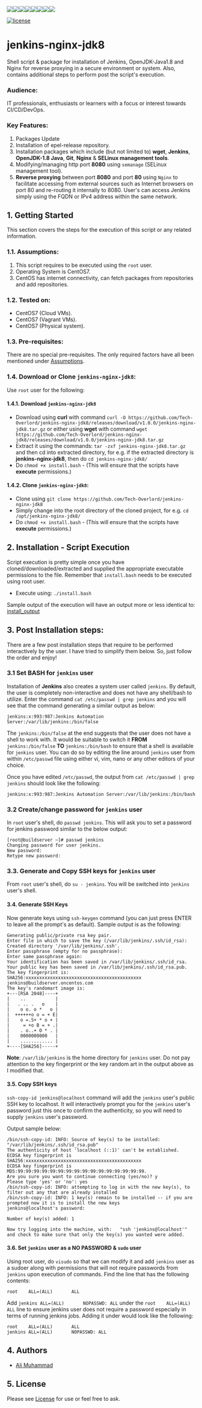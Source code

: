 [![](https://sourcerer.io/fame/Tech-Overlord/Tech-Overlord/jenkins-nginx-jdk8/images/0)](https://sourcerer.io/fame/Tech-Overlord/Tech-Overlord/jenkins-nginx-jdk8/links/0)[![](https://sourcerer.io/fame/Tech-Overlord/Tech-Overlord/jenkins-nginx-jdk8/images/1)](https://sourcerer.io/fame/Tech-Overlord/Tech-Overlord/jenkins-nginx-jdk8/links/1)[![](https://sourcerer.io/fame/Tech-Overlord/Tech-Overlord/jenkins-nginx-jdk8/images/2)](https://sourcerer.io/fame/Tech-Overlord/Tech-Overlord/jenkins-nginx-jdk8/links/2)[![](https://sourcerer.io/fame/Tech-Overlord/Tech-Overlord/jenkins-nginx-jdk8/images/3)](https://sourcerer.io/fame/Tech-Overlord/Tech-Overlord/jenkins-nginx-jdk8/links/3)[![](https://sourcerer.io/fame/Tech-Overlord/Tech-Overlord/jenkins-nginx-jdk8/images/4)](https://sourcerer.io/fame/Tech-Overlord/Tech-Overlord/jenkins-nginx-jdk8/links/4)[![](https://sourcerer.io/fame/Tech-Overlord/Tech-Overlord/jenkins-nginx-jdk8/images/5)](https://sourcerer.io/fame/Tech-Overlord/Tech-Overlord/jenkins-nginx-jdk8/links/5)[![](https://sourcerer.io/fame/Tech-Overlord/Tech-Overlord/jenkins-nginx-jdk8/images/6)](https://sourcerer.io/fame/Tech-Overlord/Tech-Overlord/jenkins-nginx-jdk8/links/6)[![](https://sourcerer.io/fame/Tech-Overlord/Tech-Overlord/jenkins-nginx-jdk8/images/7)](https://sourcerer.io/fame/Tech-Overlord/Tech-Overlord/jenkins-nginx-jdk8/links/7)


[![license](https://img.shields.io/badge/License-MIT-brightgreen.svg)](https://github.com/Tech-Overlord/jenkins-nginx-jdk8/blob/master/LICENSE)  


# jenkins-nginx-jdk8
Shell script & package for installation of Jenkins, OpenJDK-Java1.8 and  Nginx for reverse proxying in a secure environment or system. Also, contains additional steps to perform post the script's execution.

### Audience:
IT professionals, enthusiasts or learners with a focus or interest towards CI/CD/DevOps.

### Key Features:
1. Packages Update
2. Installation of epel-release repository.
3. Installation packages which include (but not limited to) **wget**, **Jenkins**, **OpenJDK-1.8 Java**, **Git**, **Nginx** & **SELinux management tools**.
4. Modifying/managing http port **8080** using `semanage` (SELinux management tool).
5. **Reverse proxying** between port **8080** and port **80** using `Nginx` to facilitate accessing from external sources such as Internet browsers on port 80 and re-routing it internally to 8080. User's can access Jenkins simply using the FQDN or IPv4 address within the same network.


## 1. Getting Started
This section covers the steps for the execution of this script or any related information.

### 1.1. Assumptions:
1. This script requires to be executed using the `root` user.
2. Operating System is CentOS7.
3. CentOS has internet connectivity, can fetch packages from repositories and add repositories.

### 1.2. Tested on:
  * CentOS7 (Cloud VMs).
  * CentOS7 (Vagrant VMs).
  * CentOS7 (Physical system). 
  
### 1.3. Pre-requisites:
There are no special pre-requisites. The only required factors have all been mentioned under [Assumptions](https://github.com/Tech-Overlord/jenkins-nginx-jdk8#11-assumptions).

### 1.4. Download or Clone `jenkins-nginx-jdk8`:
Use `root` user for the following:
#### 1.4.1. Download `jenkins-nginx-jdk8`
  * Download using **curl** with command `curl -O https://github.com/Tech-Overlord/jenkins-nginx-jdk8/releases/download/v1.0.0/jenkins-nginx-jdk8.tar.gz` or either using **wget** with command `wget https://github.com/Tech-Overlord/jenkins-nginx-jdk8/releases/download/v1.0.0/jenkins-nginx-jdk8.tar.gz`
  * Extract it using the commands: `tar -zxf jenkins-nginx-jdk8.tar.gz` and then cd into extracted directory, for e.g. if the extracted directory is **jenkins-nginx-jdk8**, then do `cd jenkins-nginx-jdk8/`  
  * Do `chmod +x install.bash`  -  (This will ensure that the scripts have **execute** permissions.)
  
#### 1.4.2. Clone `jenkins-nginx-jdk8`:
  * Clone using `git clone https://github.com/Tech-Overlord/jenkins-nginx-jdk8`
  * Simply change into the root directory of the cloned project, for e.g. `cd /opt/jenkins-nginx-jdk8/`
  * Do `chmod +x install.bash`  -  (This will ensure that the scripts have **execute** permissions.)

## 2. Installation - Script Execution
Script execution is pretty simple once you have cloned/downloaded/extracted and supplied the appropriate executable permissions to the file. Remember that `install.bash` needs to be executed using root user.
  * Execute using: `./install.bash`

Sample output of the execution will have an output more or less identical to: [install_output](https://github.com/Tech-Overlord/jenkins-nginx-jdk8/blob/master/install_output.md) 


## 3. Post Installation steps:
There are a few post installation steps that require to be performed interactively by the user. I have tried to simplify them below. So, just follow the order and enjoy!

### 3.1 Set BASH for `jenkins` user
Installation of **Jenkins** also creates a system user called `jenkins`. By default, the user is completely non-interactive and does not have any shell/bash to utilize. Enter the command `cat /etc/passwd | grep jenkins` and you will see that the command generating a similar output as below:

```shell
jenkins:x:993:987:Jenkins Automation Server:/var/lib/jenkins:/bin/false
```

The `jenkins:/bin/false` at the end suggests that the user does not have a shell to work with. It would be suitable to switch it **FROM** `jenkins:/bin/false` **TO** `jenkins:/bin/bash` to ensure that a shell is available for `jenkins` user. You can do so by editing the line around `jenkins` user from within `/etc/passwd` file using either vi, vim, nano or any other editors of your choice.

Once you have edited `/etc/passwd`, the output from `cat /etc/passwd | grep jenkins` should look like the following:

```shell
jenkins:x:993:987:Jenkins Automation Server:/var/lib/jenkins:/bin/bash
```

### 3.2 Create/change **password** for `jenkins` user

In `root` user's shell, do `passwd jenkins`. This will ask you to set a password for jenkins password similar to the below output:
```shell
[root@buildserver ~]# passwd jenkins
Changing password for user jenkins.
New password:
Retype new password:
```

### 3.3. Generate and Copy SSH keys for `jenkins` user

From `root` user's shell, do `su - jenkins`. You will be switched into `jenkins` user's shell.
#### 3.4. Generate SSH Keys
Now generate keys using `ssh-keygen` command (you can just press ENTER to leave all the prompt's as default). Sample output is as the following:
```shell
Generating public/private rsa key pair.
Enter file in which to save the key (/var/lib/jenkins/.ssh/id_rsa):
Created directory '/var/lib/jenkins/.ssh'.
Enter passphrase (empty for no passphrase):
Enter same passphrase again:
Your identification has been saved in /var/lib/jenkins/.ssh/id_rsa.
Your public key has been saved in /var/lib/jenkins/.ssh/id_rsa.pub.
The key fingerprint is:
SHA256:xxxxxxxxxxxxxxxxxxxxxxxxxxxxxxxxxxxxxxxxxxx jenkins@buildserver.oncentos.com
The key's randomart image is:
+---[RSA 2048]----+
|    ..           |
|   . .. .   o    |
|    o o. o *   o |
|  ++++++o o = + E|
|    o =.S+ * o + |
|     = +o B = + .|
|    . o..+ O * . |
|    0000000000   |
|    ............ |
+----[SHA256]-----+
```

**Note**: `/var/lib/jenkins` is the home directory for `jenkins` user. Do not pay attention to the key fingerprint or the key random art in the output above as I modified that.

#### 3.5. Copy SSH keys
`ssh-copy-id jenkins@localhost` command will add the `jenkins` user's public SSH key to localhost.
It will interactively prompt you for the `jenkins` user's password just this once to confirm the authenticity, so you will need to supply `jenkins` user's password.

Output sample below:

```shell
/bin/ssh-copy-id: INFO: Source of key(s) to be installed: "/var/lib/jenkins/.ssh/id_rsa.pub"
The authenticity of host 'localhost (::1)' can't be established.
ECDSA key fingerprint is SHA256:xxxxxxxxxxxxxxxxxxxxxxxxxxxxxxxxxxxxxxxxxxx
ECDSA key fingerprint is MD5:99:99:99:99:99:99:99:99:99:99:99:99:99:99:99:99.
Are you sure you want to continue connecting (yes/no)? y
Please type 'yes' or 'no': yes
/bin/ssh-copy-id: INFO: attempting to log in with the new key(s), to filter out any that are already installed
/bin/ssh-copy-id: INFO: 1 key(s) remain to be installed -- if you are prompted now it is to install the new keys
jenkins@localhost's password:

Number of key(s) added: 1

Now try logging into the machine, with:   "ssh 'jenkins@localhost'"
and check to make sure that only the key(s) you wanted were added.
```

#### 3.6. Set `jenkins` user as a **NO PASSWORD** & `sudo` user
Using root user, do `visudo` so that we can modify it and add `jenkins` user as a sudoer along with permissions that will not require passwords from `jenkins` upon execution of commands. Find the line that has the following contents:
```shell
root    ALL=(ALL)       ALL
```

Add `jenkins ALL=(ALL)       NOPASSWD: ALL` under the `root    ALL=(ALL)       ALL` line to ensure jenkins user does not require a password especially in terms of running jenkins jobs. Adding it under would look like the following:
```shell
root    ALL=(ALL)       ALL
jenkins ALL=(ALL)       NOPASSWD: ALL
```

## 4. Authors
* [Ali Muhammad](https://www.linkedin.com/in/ali-muhammad-759791130/)

## 5. License
Please see [License](https://github.com/Tech-Overlord/jenkins-nginx-jdk8/blob/master/LICENSE.md) for use or feel free to ask.